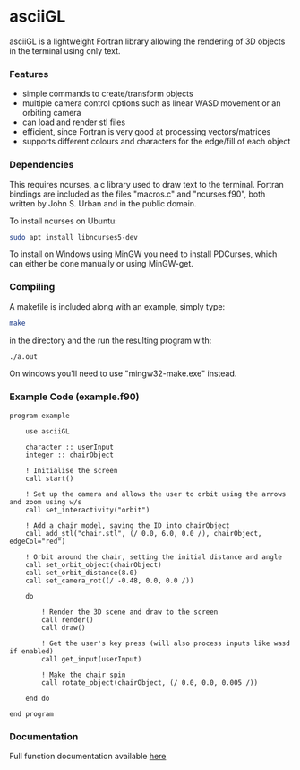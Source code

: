 # asciiGL

asciiGL is a lightweight Fortran library allowing the rendering of 3D objects in the terminal using only text.

### Features
 - simple commands to create/transform objects
 - multiple camera control options such as linear WASD movement or an orbiting camera
 - can load and render stl files
 - efficient, since Fortran is very good at processing vectors/matrices
 - supports different colours and characters for the edge/fill of each object

### Dependencies

This requires ncurses, a c library used to draw text to the terminal. Fortran bindings are included as the files "macros.c" and "ncurses.f90", both written by John S. Urban and in the public domain.

To install ncurses on Ubuntu:
```bash
sudo apt install libncurses5-dev
```

To install on Windows using MinGW you need to install PDCurses, which can either be done manually or using MinGW-get.

### Compiling

A makefile is included along with an example, simply type:
```bash
make
```
in the directory and the run the resulting program with:
```bash
./a.out
```

On windows you'll need to use "mingw32-make.exe" instead.

### Example Code (example.f90)

```Fortran
program example

    use asciiGL

    character :: userInput
    integer :: chairObject

    ! Initialise the screen
    call start()

    ! Set up the camera and allows the user to orbit using the arrows and zoom using w/s
    call set_interactivity("orbit")

    ! Add a chair model, saving the ID into chairObject
    call add_stl("chair.stl", (/ 0.0, 6.0, 0.0 /), chairObject, edgeCol="red")

    ! Orbit around the chair, setting the initial distance and angle
    call set_orbit_object(chairObject)
    call set_orbit_distance(8.0)
    call set_camera_rot((/ -0.48, 0.0, 0.0 /))

    do

        ! Render the 3D scene and draw to the screen
        call render()
        call draw()

        ! Get the user's key press (will also process inputs like wasd if enabled)
        call get_input(userInput)

        ! Make the chair spin
        call rotate_object(chairObject, (/ 0.0, 0.0, 0.005 /))

    end do

end program

```

### Documentation

Full function documentation available [here](docs.md)
